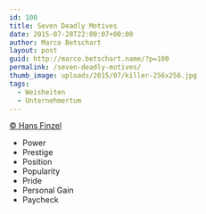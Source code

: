 ```yaml
---
id: 100
title: Seven Deadly Motives
date: 2015-07-28T22:00:07+00:00
author: Marco Betschart
layout: post
guid: http://marco.betschart.name/?p=100
permalink: /seven-deadly-motives/
thumb_image: uploads/2015/07/killer-256x256.jpg
tags:
  - Weisheiten
  - Unternehmertum
---
```

[© Hans Finzel](http://www.hansfinzel.com/47-seven-deadly-motives-for-being-in-leadership/)

  * Power
  * Prestige
  * Position
  * Popularity
  * Pride
  * Personal Gain
  * Paycheck